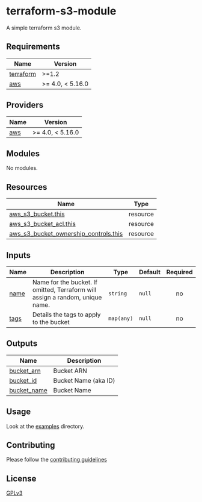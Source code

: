 # terraform-s3-module

A simple terraform s3 module.


<!-- BEGINNING OF PRE-COMMIT-TERRAFORM DOCS HOOK -->
## Requirements

| Name | Version |
|------|---------|
| <a name="requirement_terraform"></a> [terraform](#requirement\_terraform) | >=1.2 |
| <a name="requirement_aws"></a> [aws](#requirement\_aws) | >= 4.0, < 5.16.0 |

## Providers

| Name | Version |
|------|---------|
| <a name="provider_aws"></a> [aws](#provider\_aws) | >= 4.0, < 5.16.0 |

## Modules

No modules.

## Resources

| Name | Type |
|------|------|
| [aws_s3_bucket.this](https://registry.terraform.io/providers/hashicorp/aws/latest/docs/resources/s3_bucket) | resource |
| [aws_s3_bucket_acl.this](https://registry.terraform.io/providers/hashicorp/aws/latest/docs/resources/s3_bucket_acl) | resource |
| [aws_s3_bucket_ownership_controls.this](https://registry.terraform.io/providers/hashicorp/aws/latest/docs/resources/s3_bucket_ownership_controls) | resource |

## Inputs

| Name | Description | Type | Default | Required |
|------|-------------|------|---------|:--------:|
| <a name="input_name"></a> [name](#input\_name) | Name for the bucket. If omitted, Terraform will assign a random, unique name. | `string` | `null` | no |
| <a name="input_tags"></a> [tags](#input\_tags) | Details the tags to apply to the bucket | `map(any)` | `null` | no |

## Outputs

| Name | Description |
|------|-------------|
| <a name="output_bucket_arn"></a> [bucket\_arn](#output\_bucket\_arn) | Bucket ARN |
| <a name="output_bucket_id"></a> [bucket\_id](#output\_bucket\_id) | Bucket Name (aka ID) |
| <a name="output_bucket_name"></a> [bucket\_name](#output\_bucket\_name) | Bucket Name |
<!-- END OF PRE-COMMIT-TERRAFORM DOCS HOOK -->


## Usage

Look at the [examples](https://github.com/jdxlabs/terraform-s3-module/tree/main/examples) directory.


## Contributing

Please follow the [contributing guidelines](https://github.com/jdxlabs/terraform-s3-module/tree/main/CONTRIBUTING.md)


## License
[GPLv3](https://www.gnu.org/licenses/gpl-3.0.html)
